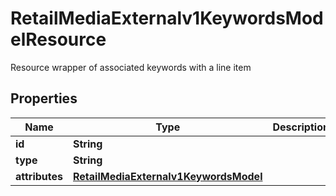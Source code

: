 

# RetailMediaExternalv1KeywordsModelResource

Resource wrapper of associated keywords with a line item

## Properties

| Name | Type | Description | Notes |
|------------ | ------------- | ------------- | -------------|
|**id** | **String** |  |  [optional] |
|**type** | **String** |  |  |
|**attributes** | [**RetailMediaExternalv1KeywordsModel**](RetailMediaExternalv1KeywordsModel.md) |  |  [optional] |



